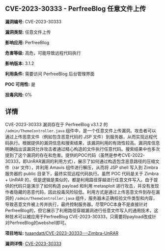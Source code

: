 ## CVE-2023-30333 - PerfreeBlog 任意文件上传

**漏洞编号:** CVE-2023-30333

**漏洞类型:** 任意文件上传

**影响应用:** PerfreeBlog

**危害等级:** 高危，可能导致远程代码执行

**影响版本:** 3.1.2

**利用条件:** 需要访问 PerfreeBlog 后台管理界面

**POC 可用性:** 是

**投毒风险:** 0%

## 详情

CVE-2023-30333 漏洞存在于 PerfreeBlog v3.1.2 的 `/admin/ThemeController.java` 组件中，是一个任意文件上传漏洞。攻击者可以通过上传恶意文件（例如包含恶意代码的 JSP 文件）到服务器，从而实现远程代码执行。根据提供的漏洞信息和搜索结果，该漏洞利用的有效性较高。漏洞库信息明确指出该漏洞允许攻击者通过精心构造的文件执行任意代码。搜索结果中也多次提到了这个漏洞的存在和危害。提供的POC代码（虽然是参考CVE-2022-30333，即UnRAR漏洞的利用方式），展示了如何通过构造包含恶意路径的压缩文件（rar 文件），并利用 Amavis 组件进行解压，从而将 JSP shell 写入到 Zimbra 服务器的 public 目录下，最终实现远程代码执行。虽然 POC 代码是关于 Zimbra + UnRAR 的，但是逻辑是类似的，都是利用路径穿越进行任意文件写入。由于提供的代码只是演示了如何构造 payload 和利用 metasploit 进行攻击，并没有发现作者隐藏的恶意代码，因此投毒风险较低。利用方式是通过上传恶意文件到存在漏洞的 `/admin/ThemeController.java` 组件，服务器未正确校验文件类型和内容，导致恶意文件被上传并执行，最终控制服务器。尽管POC本身不是直接针对PerfreeBlog的，但它展示了利用路径穿越漏洞进行任意文件写入的通用技术，这种技术可以被应用于PerfreeBlog CVE-2023-30333，只需要将payload改成针对PerfreeBlog的webshell即可。

**项目地址:** [tuaandatt/CVE-2023-30333---Zimbra-UnRAR](https://github.com/tuaandatt/CVE-2023-30333---Zimbra-UnRAR)

**漏洞详情:** [CVE-2023-30333](https://nvd.nist.gov/vuln/detail/CVE-2023-30333)